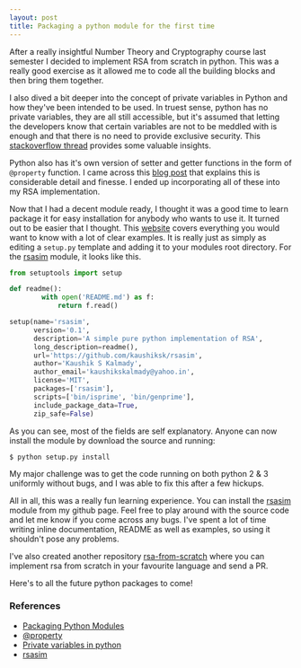```yaml
---
layout: post
title: Packaging a python module for the first time
---
```


After a really insightful Number Theory and Cryptography course last semester I decided to implement RSA from scratch in python. This was a really good exercise as it allowed me to code all the building blocks and then bring them together.

I also dived a bit deeper into the concept of private variables in Python and how they've been intended to be used. In truest sense, python has no private variables, they are all still accessible, but it's assumed that letting the developers know that certain variables are not to be meddled with is enough and that there is no need to provide exclusive security. This [stackoverflow thread](https://stackoverflow.com/questions/1641219/does-python-have-private-variables-in-classes#1641236) provides some valuable insights.

Python also has it's own version of setter and getter functions in the form of `@property` function. I came across this [blog post](https://codefisher.org/catch/blog/2015/05/17/python-property-function-why-no-private-methods/) that explains this is considerable detail and finesse. I ended up incorporating all of these into my RSA implementation. 

Now that I had a decent module ready, I thought it was a good time to learn package it for easy installation for anybody who wants to use it. It turned out to be easier that I thought. This [website](https://python-packaging.readthedocs.io/en/latest/minimal.html) covers everything you would want to know with a lot of clear examples. It is really just as simply as editing a `setup.py` template and adding it to your modules root directory. For the [rsasim](https://github.com/kaushiksk/rsasim/) module, it looks like this.

```python
from setuptools import setup

def readme():
        with open('README.md') as f:
            return f.read()

setup(name='rsasim',
      version='0.1',
      description='A simple pure python implementation of RSA',
      long_description=readme(),
      url='https://github.com/kaushiksk/rsasim',
      author='Kaushik S Kalmady',
      author_email='kaushikskalmady@yahoo.in',
      license='MIT',
      packages=['rsasim'],
      scripts=['bin/isprime', 'bin/genprime'],
      include_package_data=True,
      zip_safe=False)

```
As you can see, most of the fields are self explanatory. Anyone can now install the module by download the source and running:

`$ python setup.py install` 

My major challenge was to get the code running on both python 2 & 3 uniformly without bugs, and I was able to fix this after a few hickups.

All in all, this was a really fun learning experience. You can install the [rsasim](https://github.com/kaushiksk/rsasim) module from my github page. Feel free to play around with the source code and let me know if you come across any bugs. I've spent a lot of time writing inline documentation, README as well as examples, so using it shouldn't pose any problems. 

I've also created another repository [rsa-from-scratch](https://github.com/kaushiksk/rsa-from-scratch/) where you can implement rsa from scratch in your favourite language and send a PR.

Here's to all the future python packages to come!

### References
 - [Packaging Python Modules](https://python-packaging.readthedocs.io/en/latest/minimal.html)
 - [@property](https://codefisher.org/catch/blog/2015/05/17/python-property-function-why-no-private-methods/)
 - [Private variables in python](https://stackoverflow.com/questions/1641219/does-python-have-private-variables-in-classes#1641236)
 - [rsasim](https://github.com/kaushiksk/rsasim/)
